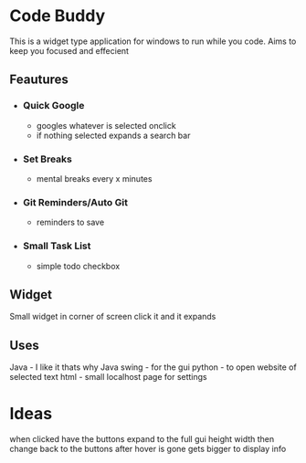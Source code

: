 # Code Buddy

This is a widget type application for windows to run while you code. 
Aims to keep you focused and effecient

## Feautures

- ### Quick Google
    - googles whatever is selected onclick
    - if nothing selected expands a search bar 
- ### Set Breaks
    - mental breaks every x minutes
- ### Git Reminders/Auto Git
    - reminders to save
- ### Small Task List
    - simple todo checkbox
## Widget

Small widget in corner of screen
click it and it expands

## Uses

Java - I like it thats why
Java swing - for the gui
python  - to open website of selected text
html - small localhost page for settings

# Ideas
when clicked have the buttons expand to the full gui height width 
then change back to the buttons after hover is gone
gets bigger to display info